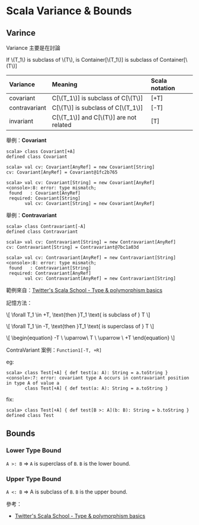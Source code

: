 # Scala Variance & Bounds

## Varince

Variance 主要是在討論

If \\(T_1\\) is subclass of \\(T\\), is Container[\\(T_1\\)] is subclass of Container[\\(T\\)]


|   Variance    | Meaning         | Scala notation |
|:------------- |:----------------|:---------------|
| covariant     | C[\\(T_1\\)] is subclass of C[\\(T\\)]| [+T] |
| contravariant | C[\\(T\\)] is subclass of C[\\(T_1\\)]| [-T] |
| invariant     | C[\\(T_1\\)] and C[\\(T\\)] are not related | [T] |


舉例：**Covariant**

```
scala> class Covariant[+A]
defined class Covariant

scala> val cv: Covariant[AnyRef] = new Covariant[String]
cv: Covariant[AnyRef] = Covariant@1fc2b765

scala> val cv: Covariant[String] = new Covariant[AnyRef]
<console>:8: error: type mismatch;
 found   : Covariant[AnyRef]
 required: Covariant[String]
       val cv: Covariant[String] = new Covariant[AnyRef]
```

舉例：**Contravariant**

```
scala> class Contravariant[-A]
defined class Contravariant

scala> val cv: Contravariant[String] = new Contravariant[AnyRef]
cv: Contravariant[String] = Contravariant@7bc1a03d

scala> val cv: Contravariant[AnyRef] = new Contravariant[String]
<console>:8: error: type mismatch;
 found   : Contravariant[String]
 required: Contravariant[AnyRef]
       val cv: Contravariant[AnyRef] = new Contravariant[String]
```

範例來自：[Twitter's Scala School - Type & polymorphism basics](https://twitter.github.io/scala_school/type-basics.html)


記憶方法：

\\[
\forall T_1 \in +T, \text{then }T_1 \text{ is subclass of } T
\\]

\\[
\forall T_1 \in -T, \text{then }T_1 \text{ is superclass of } T
\\]


\\[
\begin{equation}
-T \\
\uparrow\\
T \\
\uparrow \\
+T
\end{equation}
\\]

ContraVariant 案例：`Function1[-T, +R]`

eg:

```
scala> class Test[+A] { def test(a: A): String = a.toString }
<console>:7: error: covariant type A occurs in contravariant position in type A of value a
       class Test[+A] { def test(a: A): String = a.toString }
```

fix: 

```
scala> class Test[+A] { def test[B >: A](b: B): String = b.toString }
defined class Test
```

## Bounds

### Lower Type Bound

`A >: B` => `A` is superclass of `B`. `B` is the lower bound.

### Upper Type Bound

`A <: B` => A is subclass of `B`. `B` is the upper bound.

參考：

* [Twitter's Scala School - Type & polymorphism basics](https://twitter.github.io/scala_school/type-basics.html)